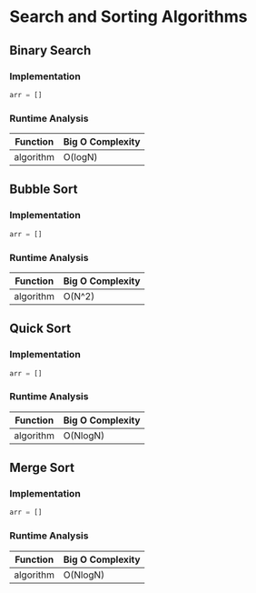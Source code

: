 # Search and Sorting Algorithms

## Binary Search

### Implementation

```python
arr = []
```

### Runtime Analysis

| Function         | Big O Complexity |
| ---------------- | ---------------- |
| algorithm        | O(logN)         |

## Bubble Sort

### Implementation

```python
arr = []
```

### Runtime Analysis

| Function         | Big O Complexity |
| ---------------- | ---------------- |
| algorithm        | O(N^2)         |

## Quick Sort

### Implementation

```python
arr = []
```

### Runtime Analysis

| Function         | Big O Complexity |
| ---------------- | ---------------- |
| algorithm        | O(NlogN)         |

## Merge Sort

### Implementation

```python
arr = []
```

### Runtime Analysis

| Function         | Big O Complexity |
| ---------------- | ---------------- |
| algorithm        | O(NlogN)         |

